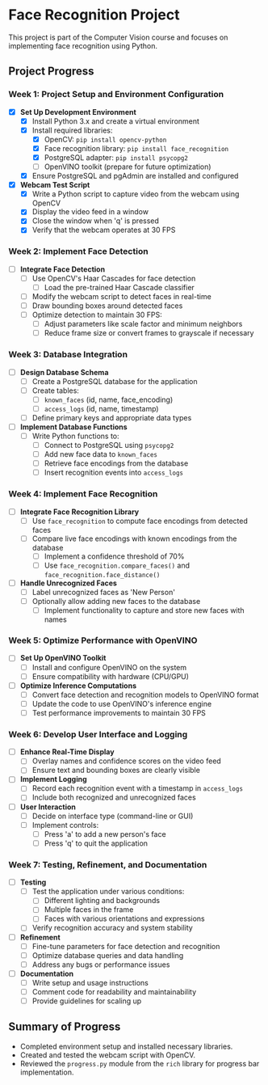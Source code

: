 <!-- filepath: d:/Semester 1/Computer Vision/face_recognition_env/readme.md -->

# Face Recognition Project

This project is part of the Computer Vision course and focuses on implementing face recognition using Python.

## Project Progress

### Week 1: Project Setup and Environment Configuration

- [x] **Set Up Development Environment**
  - [x] Install Python 3.x and create a virtual environment
  - [x] Install required libraries:
    - [x] OpenCV: `pip install opencv-python`
    - [x] Face recognition library: `pip install face_recognition`
    - [x] PostgreSQL adapter: `pip install psycopg2`
    - [ ] OpenVINO toolkit (prepare for future optimization)
  - [x] Ensure PostgreSQL and pgAdmin are installed and configured

- [x] **Webcam Test Script**
  - [x] Write a Python script to capture video from the webcam using OpenCV
  - [x] Display the video feed in a window
  - [x] Close the window when 'q' is pressed
  - [x] Verify that the webcam operates at 30 FPS

### Week 2: Implement Face Detection

- [ ] **Integrate Face Detection**
  - [ ] Use OpenCV's Haar Cascades for face detection
    - [ ] Load the pre-trained Haar Cascade classifier
  - [ ] Modify the webcam script to detect faces in real-time
  - [ ] Draw bounding boxes around detected faces
  - [ ] Optimize detection to maintain 30 FPS:
    - [ ] Adjust parameters like scale factor and minimum neighbors
    - [ ] Reduce frame size or convert frames to grayscale if necessary

### Week 3: Database Integration

- [ ] **Design Database Schema**
  - [ ] Create a PostgreSQL database for the application
  - [ ] Create tables:
    - [ ] `known_faces` (id, name, face_encoding)
    - [ ] `access_logs` (id, name, timestamp)
  - [ ] Define primary keys and appropriate data types

- [ ] **Implement Database Functions**
  - [ ] Write Python functions to:
    - [ ] Connect to PostgreSQL using `psycopg2`
    - [ ] Add new face data to `known_faces`
    - [ ] Retrieve face encodings from the database
    - [ ] Insert recognition events into `access_logs`

### Week 4: Implement Face Recognition

- [ ] **Integrate Face Recognition Library**
  - [ ] Use `face_recognition` to compute face encodings from detected faces
  - [ ] Compare live face encodings with known encodings from the database
    - [ ] Implement a confidence threshold of 70%
    - [ ] Use `face_recognition.compare_faces()` and `face_recognition.face_distance()`

- [ ] **Handle Unrecognized Faces**
  - [ ] Label unrecognized faces as 'New Person'
  - [ ] Optionally allow adding new faces to the database
    - [ ] Implement functionality to capture and store new faces with names

### Week 5: Optimize Performance with OpenVINO

- [ ] **Set Up OpenVINO Toolkit**
  - [ ] Install and configure OpenVINO on the system
  - [ ] Ensure compatibility with hardware (CPU/GPU)

- [ ] **Optimize Inference Computations**
  - [ ] Convert face detection and recognition models to OpenVINO format
  - [ ] Update the code to use OpenVINO's inference engine
  - [ ] Test performance improvements to maintain 30 FPS

### Week 6: Develop User Interface and Logging

- [ ] **Enhance Real-Time Display**
  - [ ] Overlay names and confidence scores on the video feed
  - [ ] Ensure text and bounding boxes are clearly visible

- [ ] **Implement Logging**
  - [ ] Record each recognition event with a timestamp in `access_logs`
  - [ ] Include both recognized and unrecognized faces

- [ ] **User Interaction**
  - [ ] Decide on interface type (command-line or GUI)
  - [ ] Implement controls:
    - [ ] Press 'a' to add a new person's face
    - [ ] Press 'q' to quit the application

### Week 7: Testing, Refinement, and Documentation

- [ ] **Testing**
  - [ ] Test the application under various conditions:
    - [ ] Different lighting and backgrounds
    - [ ] Multiple faces in the frame
    - [ ] Faces with various orientations and expressions
  - [ ] Verify recognition accuracy and system stability

- [ ] **Refinement**
  - [ ] Fine-tune parameters for face detection and recognition
  - [ ] Optimize database queries and data handling
  - [ ] Address any bugs or performance issues

- [ ] **Documentation**
  - [ ] Write setup and usage instructions
  - [ ] Comment code for readability and maintainability
  - [ ] Provide guidelines for scaling up

## Summary of Progress

- Completed environment setup and installed necessary libraries.
- Created and tested the webcam script with OpenCV.
- Reviewed the `progress.py` module from the `rich` library for progress bar implementation.